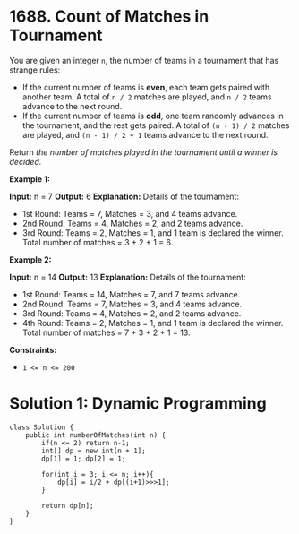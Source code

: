 # 1688. Count of Matches in Tournament
You are given an integer  `n`, the number of teams in a tournament that has strange rules:

-   If the current number of teams is  **even**, each team gets paired with another team. A total of  `n / 2`  matches are played, and  `n / 2`  teams advance to the next round.
-   If the current number of teams is  **odd**, one team randomly advances in the tournament, and the rest gets paired. A total of  `(n - 1) / 2`  matches are played, and  `(n - 1) / 2 + 1`  teams advance to the next round.

Return  _the number of matches played in the tournament until a winner is decided._

**Example 1:**

**Input:** n = 7
**Output:** 6
**Explanation:** Details of the tournament: 
- 1st Round: Teams = 7, Matches = 3, and 4 teams advance.
- 2nd Round: Teams = 4, Matches = 2, and 2 teams advance.
- 3rd Round: Teams = 2, Matches = 1, and 1 team is declared the winner.
Total number of matches = 3 + 2 + 1 = 6.

**Example 2:**

**Input:** n = 14
**Output:** 13
**Explanation:** Details of the tournament:
- 1st Round: Teams = 14, Matches = 7, and 7 teams advance.
- 2nd Round: Teams = 7, Matches = 3, and 4 teams advance.
- 3rd Round: Teams = 4, Matches = 2, and 2 teams advance.
- 4th Round: Teams = 2, Matches = 1, and 1 team is declared the winner.
Total number of matches = 7 + 3 + 2 + 1 = 13.

**Constraints:**

-   `1 <= n <= 200`

# Solution 1: Dynamic Programming
```
class Solution {
    public int numberOfMatches(int n) {
        if(n <= 2) return n-1;
        int[] dp = new int[n + 1];
        dp[1] = 1; dp[2] = 1;
        
        for(int i = 3; i <= n; i++){
            dp[i] = i/2 + dp[(i+1)>>>1];    
        }
        
        return dp[n];
    }
}
```
